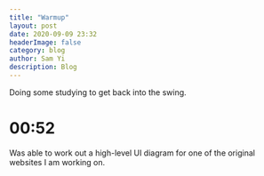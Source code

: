 ```yaml
---
title: "Warmup"
layout: post
date: 2020-09-09 23:32
headerImage: false
category: blog
author: Sam Yi
description: Blog
---
```


Doing some studying to get back into the swing.

# 00:52

Was able to work out a high-level UI diagram for one of the original websites I am working on.
